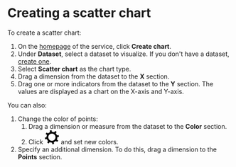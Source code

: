 # Creating a scatter chart

To create a scatter chart:
1. On the [homepage]({{link-datalens-main}}) of the service, click **Create chart**.
1. Under **Dataset**, select a dataset to visualize. If you don't have a dataset, [create one](../dataset/create.md).
1. Select **Scatter chart** as the chart type.
1. Drag a dimension from the dataset to the **X** section.
1. Drag one or more indicators from the dataset to the **Y** section. The values are displayed as a chart on the X-axis and Y-axis.

You can also:
1. Change the color of points:
   1. Drag a dimension or measure from the dataset to the **Color** section.
   1. Click ![](../../../_assets/datalens/gear.svg) and set new colors.
1. Specify an additional dimension. To do this, drag a dimension to the **Points** section.